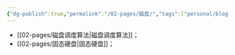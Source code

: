 ```yaml
---
{"dg-publish":true,"permalink":"/02-pages/磁盘/","tags":["personal/blog","os/disk","计算机组成原理/存储系统"]}
---
```


- [[02-pages/磁盘调度算法\|磁盘调度算法]]；
- [[02-pages/固态硬盘\|固态硬盘]]；